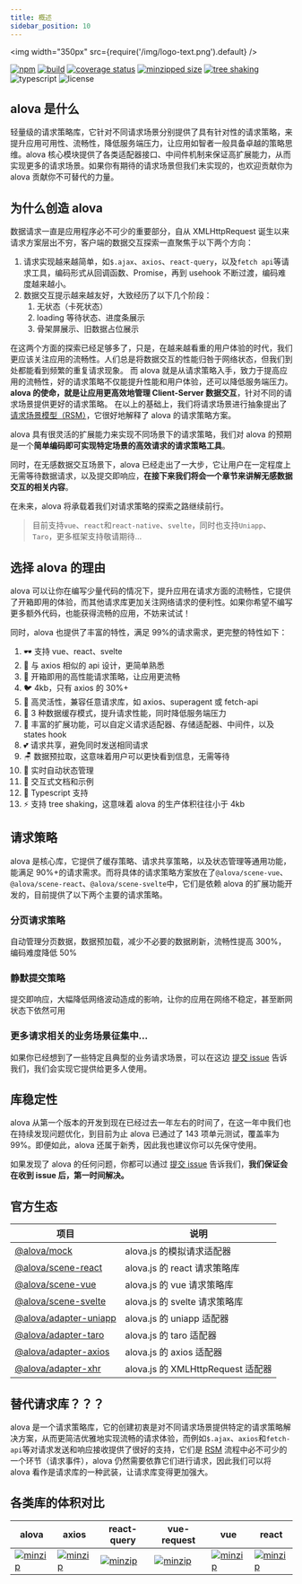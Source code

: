 ```yaml
---
title: 概述
sidebar_position: 10
---
```


<img width="350px" src={require('/img/logo-text.png').default} />

[![npm](https://img.shields.io/npm/v/alova)](https://www.npmjs.com/package/alova)
[![build](https://github.com/alovajs/alova/actions/workflows/release.yml/badge.svg?branch=main)](https://github.com/alovajs/alova/actions/workflows/release.yml)
[![coverage status](https://coveralls.io/repos/github/alovajs/alova/badge.svg?branch=main)](https://coveralls.io/github/alovajs/alova?branch=main)
[![minzipped size](https://badgen.net/bundlephobia/minzip/alova)](https://bundlephobia.com/package/alova)
[![tree shaking](https://badgen.net/bundlephobia/tree-shaking/alova)](https://bundlephobia.com/package/alova)
![typescript](https://badgen.net/badge/icon/typescript?icon=typescript&label)
![license](https://img.shields.io/badge/license-MIT-blue.svg)

## alova 是什么

轻量级的请求策略库，它针对不同请求场景分别提供了具有针对性的请求策略，来提升应用可用性、流畅性，降低服务端压力，让应用如智者一般具备卓越的策略思维。alova 核心模块提供了各类适配器接口、中间件机制来保证高扩展能力，从而实现更多的请求场景。如果你有期待的请求场景但我们未实现的，也欢迎贡献你为 alova 贡献你不可替代的力量。

## 为什么创造 alova

数据请求一直是应用程序必不可少的重要部分，自从 XMLHttpRequest 诞生以来请求方案层出不穷，客户端的数据交互探索一直聚焦于以下两个方向：

1. 请求实现越来越简单，如`$.ajax`、`axios`、`react-query`，以及`fetch api`等请求工具，编码形式从回调函数、Promise，再到 usehook 不断过渡，编码难度越来越小。
2. 数据交互提示越来越友好，大致经历了以下几个阶段：
   1. 无状态（卡死状态）
   2. loading 等待状态、进度条展示
   3. 骨架屏展示、旧数据占位展示

在这两个方面的探索已经足够多了，只是，在越来越看重的用户体验的时代，我们更应该关注应用的流畅性。人们总是将数据交互的性能归咎于网络状态，但我们到处都能看到频繁的重复请求现象。
而 alova 就是从请求策略入手，致力于提高应用的流畅性，好的请求策略不仅能提升性能和用户体验，还可以降低服务端压力。**alova 的使命，就是让应用更高效地管理 Client-Server 数据交互**，针对不同的请求场景提供更好的请求策略。
在以上的基础上，我们将请求场景进行抽象提出了 [请求场景模型（RSM）](/get-started/RSM)，它很好地解释了 alova 的请求策略方案。

alova 具有很灵活的扩展能力来实现不同场景下的请求策略，我们对 alova 的预期是一个**简单编码即可实现特定场景的高效请求的请求策略工具**。

同时，在无感数据交互场景下，alova 已经走出了一大步，它让用户在一定程度上无需等待数据请求，以及提交即响应，**在接下来我们将会一个章节来讲解无感数据交互的相关内容**。

在未来，alova 将承载着我们对请求策略的探索之路继续前行。

> 目前支持`vue`、`react`和`react-native`、`svelte`，同时也支持`Uniapp`、`Taro`，更多框架支持敬请期待...

## 选择 alova 的理由

alova 可以让你在编写少量代码的情况下，提升应用在请求方面的流畅性，它提供了开箱即用的体验，而其他请求库更加关注网络请求的便利性。如果你希望不编写更多额外代码，也能获得流畅的应用，不妨来试试！

同时，alova 也提供了丰富的特性，满足 99%的请求需求，更完整的特性如下：

1. 🕶 支持 vue、react、svelte
2. 📑 与 axios 相似的 api 设计，更简单熟悉
3. 🍵 开箱即用的高性能请求策略，让应用更流畅
4. 🐦 4kb，只有 axios 的 30%+
5. 🔩 高灵活性，兼容任意请求库，如 axios、superagent 或 fetch-api
6. 🔋 3 种数据缓存模式，提升请求性能，同时降低服务端压力
7. 🔌 丰富的扩展功能，可以自定义请求适配器、存储适配器、中间件，以及 states hook
8. 💕 请求共享，避免同时发送相同请求
9. 🪑 数据预拉取，这意味着用户可以更快看到信息，无需等待
10. 🦾 实时自动状态管理
11. 🎪 交互式文档和示例
12. 🎈 Typescript 支持
13. ⚡ 支持 tree shaking，这意味着 alova 的生产体积往往小于 4kb

## 请求策略

alova 是核心库，它提供了缓存策略、请求共享策略，以及状态管理等通用功能，能满足 90%+的请求需求。而将具体的请求策略方案放在了`@alova/scene-vue`、`@alova/scene-react`、`@alova/scene-svelte`中，它们是依赖 alova 的扩展功能开发的，目前提供了以下两个主要的请求策略。

### 分页请求策略

自动管理分页数据，数据预加载，减少不必要的数据刷新，流畅性提高 300%，编码难度降低 50%

### 静默提交策略

提交即响应，大幅降低网络波动造成的影响，让你的应用在网络不稳定，甚至断网状态下依然可用

### 更多请求相关的业务场景征集中...

如果你已经想到了一些特定且典型的业务请求场景，可以在这边 [提交 issue](https://github.com/alovajs/scene/issues/new/choose) 告诉我们，我们会实现它提供给更多人使用。

## 库稳定性

alova 从第一个版本的开发到现在已经过去一年左右的时间了，在这一年中我们也在持续发现问题优化，到目前为止 alova 已通过了 143 项单元测试，覆盖率为 99%。即便如此，alova 还属于新秀，因此我也建议你可以先保守使用。

如果发现了 alova 的任何问题，你都可以通过 [提交 issue](https://github.com/alovajs/alova/issues/new/choose) 告诉我们，**我们保证会在收到 issue 后，第一时间解决。**

## 官方生态

| 项目                                                               | 说明                              |
| ------------------------------------------------------------------ | --------------------------------- |
| [@alova/mock](https://github.com/alovajs/mock)                     | alova.js 的模拟请求适配器         |
| [@alova/scene-react](https://github.com/alovajs/scene)             | alova.js 的 react 请求策略库      |
| [@alova/scene-vue](https://github.com/alovajs/scene)               | alova.js 的 vue 请求策略库        |
| [@alova/scene-svelte](https://github.com/alovajs/scene)            | alova.js 的 svelte 请求策略库     |
| [@alova/adapter-uniapp](https://github.com/alovajs/adapter-uniapp) | alova.js 的 uniapp 适配器         |
| [@alova/adapter-taro](https://github.com/alovajs/adapter-taro)     | alova.js 的 taro 适配器           |
| [@alova/adapter-axios](https://github.com/alovajs/adapter-axios)   | alova.js 的 axios 适配器          |
| [@alova/adapter-xhr](https://github.com/alovajs/adapter-xhr)       | alova.js 的 XMLHttpRequest 适配器 |

## 替代请求库？？？

alova 是一个请求策略库，它的创建初衷是对不同请求场景提供特定的请求策略解决方案，从而更简洁优雅地实现流畅的请求体验，而例如`$.ajax`、`axios`和`fetch-api`等对请求发送和响应接收提供了很好的支持，它们是 [RSM](/get-started/RSM) 流程中必不可少的一个环节（请求事件），alova 仍然需要依靠它们进行请求，因此我们可以将 alova 看作是请求库的一种武装，让请求库变得更加强大。

## 各类库的体积对比

| alova                                                                                             | axios                                                                                             | react-query                                                                                                   | vue-request                                                                                                   | vue                                                                                           | react                                                                                                     |
| ------------------------------------------------------------------------------------------------- | ------------------------------------------------------------------------------------------------- | ------------------------------------------------------------------------------------------------------------- | ------------------------------------------------------------------------------------------------------------- | --------------------------------------------------------------------------------------------- | --------------------------------------------------------------------------------------------------------- |
| [![minzip](https://badgen.net/bundlephobia/minzip/alova)](https://bundlephobia.com/package/alova) | [![minzip](https://badgen.net/bundlephobia/minzip/axios)](https://bundlephobia.com/package/axios) | [![minzip](https://badgen.net/bundlephobia/minzip/react-query)](https://bundlephobia.com/package/react-query) | [![minzip](https://badgen.net/bundlephobia/minzip/vue-request)](https://bundlephobia.com/package/vue-request) | [![minzip](https://badgen.net/bundlephobia/minzip/vue)](https://bundlephobia.com/package/vue) | [![minzip](https://badgen.net/bundlephobia/minzip/react-dom)](https://bundlephobia.com/package/react-dom) |
